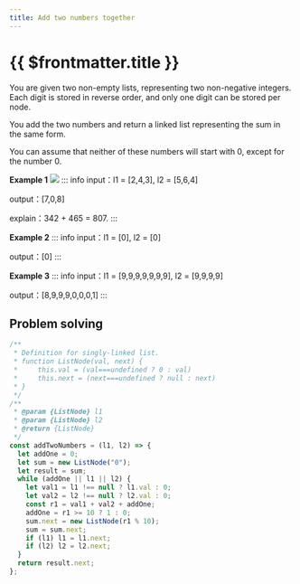 ```yaml
---
title: Add two numbers together
---
```


# {{ $frontmatter.title }}

You are given two non-empty lists, representing two non-negative integers. Each digit is stored in reverse order, and only one digit can be stored per node.

You add the two numbers and return a linked list representing the sum in the same form.

You can assume that neither of these numbers will start with 0, except for the number 0.

**Example 1**
![](https://cdn.baiwumm.com/images/202402/f8nzrehu7cscwqg7kuddcprl9hyvblh3.jpg)
::: info
input：l1 = [2,4,3], l2 = [5,6,4]

output：[7,0,8]

explain：342 + 465 = 807.
:::

**Example 2**
::: info
input：l1 = [0], l2 = [0]

output：[0]
:::

**Example 3**
::: info
input：l1 = [9,9,9,9,9,9,9], l2 = [9,9,9,9]

output：[8,9,9,9,0,0,0,1]
:::

## Problem solving

```js
/**
 * Definition for singly-linked list.
 * function ListNode(val, next) {
 *     this.val = (val===undefined ? 0 : val)
 *     this.next = (next===undefined ? null : next)
 * }
 */
/**
 * @param {ListNode} l1
 * @param {ListNode} l2
 * @return {ListNode}
 */
const addTwoNumbers = (l1, l2) => {
  let addOne = 0;
  let sum = new ListNode("0");
  let result = sum;
  while (addOne || l1 || l2) {
    let val1 = l1 !== null ? l1.val : 0;
    let val2 = l2 !== null ? l2.val : 0;
    const r1 = val1 + val2 + addOne;
    addOne = r1 >= 10 ? 1 : 0;
    sum.next = new ListNode(r1 % 10);
    sum = sum.next;
    if (l1) l1 = l1.next;
    if (l2) l2 = l2.next;
  }
  return result.next;
};
```
